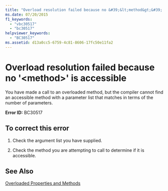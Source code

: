 ```yaml
---
title: "Overload resolution failed because no &#39;&lt;method&gt;&#39; is accessible"
ms.date: 07/20/2015
f1_keywords: 
  - "vbc30517"
  - "bc30517"
helpviewer_keywords: 
  - "BC30517"
ms.assetid: d13a0cc5-6759-4c81-8606-17fc50e11fa2
---
```

# Overload resolution failed because no &#39;&lt;method&gt;&#39; is accessible
You have made a call to an overloaded method, but the compiler cannot find an accessible method with a parameter list that matches in terms of the number of parameters.  
  
 **Error ID:** BC30517  
  
## To correct this error  
  
1. Check the argument list you have supplied.  
  
2. Check the method you are attempting to call to determine if it is accessible.  
  
## See Also  
 [Overloaded Properties and Methods](../../visual-basic/programming-guide/language-features/objects-and-classes/overloaded-properties-and-methods.md)

